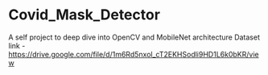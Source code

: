 # Covid_Mask_Detector
A self project to deep dive into OpenCV and MobileNet architecture
Dataset link - https://drive.google.com/file/d/1m6Rd5nxol_cT2EKHSodli9HD1L6k0bKR/view
